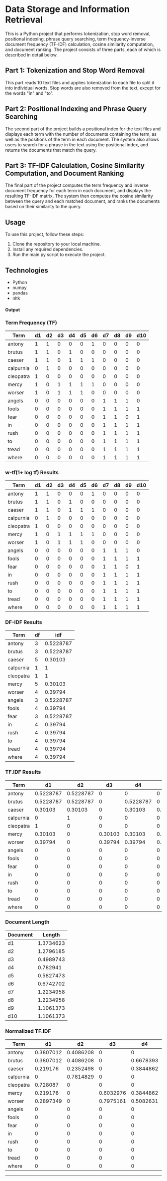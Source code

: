 # Data Storage and Information Retrieval

This is a Python project that performs tokenization, stop word removal, positional indexing, phrase query searching, term frequency-inverse document frequency (TF-IDF) calculation, cosine similarity computation, and document ranking. The project consists of three parts, each of which is described in detail below.

## Part 1: Tokenization and Stop Word Removal

This part reads 10 text files and applies tokenization to each file to split it into individual words. Stop words are also removed from the text, except for the words "in" and "to".

## Part 2: Positional Indexing and Phrase Query Searching

The second part of the project builds a positional index for the text files and displays each term with the number of documents containing the term, as well as the positions of the term in each document. The system also allows users to search for a phrase in the text using the positional index, and returns the documents that match the query.

## Part 3: TF-IDF Calculation, Cosine Similarity Computation, and Document Ranking

The final part of the project computes the term frequency and inverse document frequency for each term in each document, and displays the resulting TF-IDF matrix. The system then computes the cosine similarity between the query and each matched document, and ranks the documents based on their similarity to the query.

## Usage

To use this project, follow these steps:

1. Clone the repository to your local machine.
2. Install any required dependencies.
3. Run the main.py script to execute the project.

## Technologies

- Python
- numpy
- pandas
- nltk

#### Output

### Term Frequency (TF)

| Term      | d1 | d2 | d3 | d4 | d5 | d6 | d7 | d8 | d9 | d10 |
|-----------|----|----|----|----|----|----|----|----|----|-----|
| antony    | 1  | 1  | 0  | 0  | 0  | 1  | 0  | 0  | 0  | 0   |
| brutus    | 1  | 1  | 0  | 1  | 0  | 0  | 0  | 0  | 0  | 0   |
| caeser    | 1  | 1  | 0  | 1  | 1  | 1  | 0  | 0  | 0  | 0   |
| calpurnia | 0  | 1  | 0  | 0  | 0  | 0  | 0  | 0  | 0  | 0   |
| cleopatra | 1  | 0  | 0  | 0  | 0  | 0  | 0  | 0  | 0  | 0   |
| mercy     | 1  | 0  | 1  | 1  | 1  | 1  | 0  | 0  | 0  | 0   |
| worser    | 1  | 0  | 1  | 1  | 1  | 0  | 0  | 0  | 0  | 0   |
| angels    | 0  | 0  | 0  | 0  | 0  | 0  | 1  | 1  | 1  | 0   |
| fools     | 0  | 0  | 0  | 0  | 0  | 0  | 1  | 1  | 1  | 1   |
| fear      | 0  | 0  | 0  | 0  | 0  | 0  | 1  | 1  | 0  | 1   |
| in        | 0  | 0  | 0  | 0  | 0  | 0  | 1  | 1  | 1  | 1   |
| rush      | 0  | 0  | 0  | 0  | 0  | 0  | 1  | 1  | 1  | 1   |
| to        | 0  | 0  | 0  | 0  | 0  | 0  | 1  | 1  | 1  | 1   |
| tread     | 0  | 0  | 0  | 0  | 0  | 0  | 1  | 1  | 1  | 1   |
| where     | 0  | 0  | 0  | 0  | 0  | 0  | 1  | 1  | 1  | 1   |


### w-tf(1+ log tf) Results

| Term     | d1 | d2 | d3 | d4 | d5 | d6 | d7 | d8 | d9 | d10 |
|----------|----|----|----|----|----|----|----|----|----|-----|
| antony   | 1  | 1  | 0  | 0  | 0  | 1  | 0  | 0  | 0  | 0   |
| brutus   | 1  | 1  | 0  | 1  | 0  | 0  | 0  | 0  | 0  | 0   |
| caeser   | 1  | 1  | 0  | 1  | 1  | 1  | 0  | 0  | 0  | 0   |
| calpurnia| 0  | 1  | 0  | 0  | 0  | 0  | 0  | 0  | 0  | 0   |
| cleopatra| 1  | 0  | 0  | 0  | 0  | 0  | 0  | 0  | 0  | 0   |
| mercy    | 1  | 0  | 1  | 1  | 1  | 1  | 0  | 0  | 0  | 0   |
| worser   | 1  | 0  | 1  | 1  | 1  | 0  | 0  | 0  | 0  | 0   |
| angels   | 0  | 0  | 0  | 0  | 0  | 0  | 1  | 1  | 1  | 0   |
| fools    | 0  | 0  | 0  | 0  | 0  | 0  | 1  | 1  | 1  | 1   |
| fear     | 0  | 0  | 0  | 0  | 0  | 0  | 1  | 1  | 0  | 1   |
| in       | 0  | 0  | 0  | 0  | 0  | 0  | 1  | 1  | 1  | 1   |
| rush     | 0  | 0  | 0  | 0  | 0  | 0  | 1  | 1  | 1  | 1   |
| to       | 0  | 0  | 0  | 0  | 0  | 0  | 1  | 1  | 1  | 1   |
| tread    | 0  | 0  | 0  | 0  | 0  | 0  | 1  | 1  | 1  | 1   |
| where    | 0  | 0  | 0  | 0  | 0  | 0  | 1  | 1  | 1  | 1   |

### DF-IDF Results

| Term     | df | idf        |
|----------|----|-----------|
| antony   | 3  | 0.5228787 |
| brutus   | 3  | 0.5228787 |
| caeser   | 5  | 0.30103   |
| calpurnia| 1  | 1         |
| cleopatra| 1  | 1         |
| mercy    | 5  | 0.30103   |
| worser   | 4  | 0.39794   |
| angels   | 3  | 0.5228787 |
| fools    | 4  | 0.39794   |
| fear     | 3  | 0.5228787 |
| in       | 4  | 0.39794   |
| rush     | 4  | 0.39794   |
| to       | 4  | 0.39794   |
| tread    | 4  | 0.39794   |
| where    | 4  | 0.39794   |

### TF.IDF Results

| Term     | d1        | d2        | d3        | d4        | d5        | d6        | d7        | d8        | d9        | d10       |
|----------|-----------|-----------|-----------|-----------|-----------|-----------|-----------|-----------|-----------|-----------|
| antony   | 0.5228787 | 0.5228787 | 0         | 0         | 0         | 0.5228787 | 0         | 0         | 0         | 0         |
| brutus   | 0.5228787 | 0.5228787 | 0         | 0.5228787 | 0         | 0         | 0         | 0         | 0         | 0         |
| caeser   | 0.30103   | 0.30103   | 0         | 0.30103   | 0.30103   | 0.30103   | 0         | 0         | 0         | 0         |
| calpurnia| 0         | 1         | 0         | 0         | 0         | 0         | 0         | 0         | 0         | 0         |
| cleopatra| 1         | 0         | 0         | 0         | 0         | 0         | 0         | 0         | 0         | 0         |
| mercy    | 0.30103   | 0         | 0.30103   | 0.30103   | 0.30103   | 0.30103   | 0         | 0         | 0         | 0         |
| worser   | 0.39794   | 0         | 0.39794   | 0.39794   | 0.39794   | 0         | 0         | 0         | 0         | 0         |
| angels   | 0         | 0         | 0         | 0         | 0         | 0         | 0.5228787 | 0.5228787 | 0.5228787 | 0         |
| fools    | 0         | 0         | 0         | 0         | 0         | 0         | 0.39794   | 0.39794   | 0.39794   | 0.39794   |
| fear     | 0         | 0         | 0         | 0         | 0         | 0         | 0.5228787 | 0.5228787 | 0         | 0.5228787 |
| in       | 0         | 0         | 0         | 0         | 0         | 0         | 0.39794   | 0.39794   | 0.39794   | 0.39794   |
| rush     | 0         | 0         | 0         | 0         | 0         | 0         | 0.39794   | 0.39794   | 0.39794   | 0.39794   |
| to       | 0         | 0         | 0         | 0         | 0         | 0         | 0.39794   | 0.39794   | 0.39794   | 0.39794   |
| tread    | 0         | 0         | 0         | 0         | 0         | 0         | 0.39794   | 0.39794   | 0.39794   | 0.39794   |
| where    | 0         | 0         | 0         | 0         | 0         | 0         | 0.39794   | 0.39794   | 0.39794   | 0.39794   |

### Document Length

| Document | Length    |
|----------|-----------|
| d1       | 1.3734623 |
| d2       | 1.2796185 |
| d3       | 0.4989743 |
| d4       | 0.782941  |
| d5       | 0.5827473 |
| d6       | 0.6742702 |
| d7       | 1.2234958 |
| d8       | 1.2234958 |
| d9       | 1.1061373 |
| d10      | 1.1061373 |

### Normalized TF.IDF

| Term     | d1        | d2        | d3        | d4        | d5        | d6        | d7        | d8        | d9        | d10       |
|----------|-----------|-----------|-----------|-----------|-----------|-----------|-----------|-----------|-----------|-----------|
| antony   | 0.3807012 | 0.4086208 | 0         | 0         | 0         | 0.7754736 | 0         | 0         | 0         | 0         |
| brutus   | 0.3807012 | 0.4086208 | 0         | 0.6678393 | 0         | 0         | 0         | 0         | 0         | 0         |
| caeser   | 0.219176  | 0.2352498 | 0         | 0.3844862 | 0.5165704 | 0.4464531 | 0         | 0         | 0         | 0         |
| calpurnia| 0         | 0.7814829 | 0         | 0         | 0         | 0         | 0         | 0         | 0         | 0         |
| cleopatra| 0.728087  | 0         | 0         | 0         | 0         | 0         | 0         | 0         | 0         | 0         |
| mercy    | 0.219176  | 0         | 0.6032976 | 0.3844862 | 0.5165704 | 0.4464531 | 0         | 0         | 0         | 0         |
| worser   | 0.2897349 | 0         | 0.7975161 | 0.5082631 | 0.682869  | 0         | 0         | 0         | 0         | 0         |
| angels   | 0         | 0         | 0         | 0         | 0         | 0         | 0.4273646 | 0.4273646 | 0.4727069 | 0         |
| fools    | 0         | 0         | 0         | 0         | 0         | 0         | 0.3252484 | 0.3252484 | 0.3597564 | 0.3597564 |
| fear     | 0         | 0         | 0         | 0         | 0         | 0         | 0.4273646 | 0.4273646 | 0         | 0.4727069 |
| in       | 0         | 0         | 0         | 0         | 0         | 0         | 0.3252484 | 0.3252484 | 0.3597564 | 0.3597564 |
| rush     | 0         | 0         | 0         | 0         | 0         | 0         | 0.3252484 | 0.3252484 | 0.3597564 | 0.3597564 |
| to       | 0         | 0         | 0         | 0         | 0         | 0         | 0.3252484 | 0.3252484 | 0.3597564 | 0.3597564 |
| tread    | 0         | 0         | 0         | 0         | 0         | 0         | 0.3252484 | 0.3252484 | 0.3597564 | 0.3597564 |
| where    | 0         | 0         | 0         | 0         | 0         | 0         | 0.3252484 | 0.3252484 | 0.3597564 | 0.3597564 |

---
